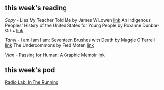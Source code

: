 ## this week's reading

*Sopy* - 
Lies My Teacher Told Me by James W Lowen [link](https://www.goodreads.com/book/show/296662.Lies_My_Teacher_Told_Me?ac=1&from_search=true&qid=Ce1hyF4HYI&rank=1)
An Indigenous Peoples' History of the United States for Young People by Roxanne Dunbar-Ortiz [link](https://www.zinnedproject.org/materials/indigenous-peoples-history-of-the-us/)
  
*Tanvi* - 
I am I am I am: Seventeen Brushes with Death by Maggie O'Farrell [link](https://www.goodreads.com/book/show/35137915-i-am-i-am-i-am?ac=1&from_search=true&qid=qS49aBuvjZ&rank=1)
The Undercommons by Fred Moten [link](https://www.goodreads.com/book/show/17398563-the-undercommons?from_search=true&from_srp=true&qid=cMKu82ffrL&rank=1)

*Vian* -
Passing for Human: A Graphic Memoir [link](https://www.goodreads.com/book/show/38712420-passing-for-human)

## this week's pod

[Radio Lab: In The Running](https://www.wnycstudios.org/podcasts/radiolab/articles/122291-in-running)

